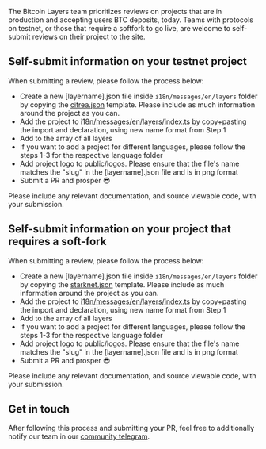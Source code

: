 The Bitcoin Layers team prioritizes reviews on projects that are in production and accepting users BTC deposits, today. Teams with protocols on testnet, or those that require a softfork to go live, are welcome to self-submit reviews on their project to the site.

## Self-submit information on your testnet project

When submitting a review, please follow the process below:

-   Create a new [layername].json file inside `i18n/messages/en/layers` folder by copying the [citrea.json](./i18n/messages/en/layers/citrea.json) template. Please include as much information around the project as you can.
-   Add the project to [i18n/messages/en/layers/index.ts](i18n/messages/en/layers/index.ts) by copy+pasting the import and declaration, using new name format from Step 1
-   Add to the array of all layers
-   If you want to add a project for different languages, please follow the steps 1-3 for the respective language folder
-   Add project logo to public/logos. Please ensure that the file's name matches the "slug" in the [layername].json file and is in png format
-   Submit a PR and prosper :sunglasses:

Please include any relevant documentation, and source viewable code, with your submission.

## Self-submit information on your project that requires a soft-fork

When submitting a review, please follow the process below:

-   Create a new [layername].json file inside `i18n/messages/en/layers` folder by copying the [starknet.json](./i18n/messages/en/layers/starknet.json) template. Please include as much information around the project as you can.
-   Add the project to [i18n/messages/en/layers/index.ts](i18n/messages/en/layers/index.ts) by copy+pasting the import and declaration, using new name format from Step 1
-   Add to the array of all layers
-   If you want to add a project for different languages, please follow the steps 1-3 for the respective language folder
-   Add project logo to public/logos. Please ensure that the file's name matches the "slug" in the [layername].json file and is in png format
-   Submit a PR and prosper :sunglasses:

Please include any relevant documentation, and source viewable code, with your submission.

## Get in touch

After following this process and submitting your PR, feel free to additionally notify our team in our [community telegram](https://t.me/+8rv-1I2gkmQ4ZmJh).
